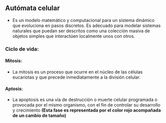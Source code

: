 ## Autómata celular

- Es un modelo matemático y computacional para un sistema dinámico que evoluciona en pasos discretos. Es adecuado para modelar sistemas naturales que puedan ser descritos como una colección masiva de objetos simples que interactúen localmente unos con otros.

### Ciclo de vida:

#### Mitosis:

- La mitosis es un proceso que ocurre en el núcleo de las células eucariotas y que precede inmediatamente a la división celular.

#### Aptosis:

- La apoptosis es una vía de destrucción o muerte celular programada o provocada por el mismo organismo, con el fin de controlar su desarrollo y crecimiento **(Esta fase es representada por el color rojo acompañada de un cambio de tamaño)**
